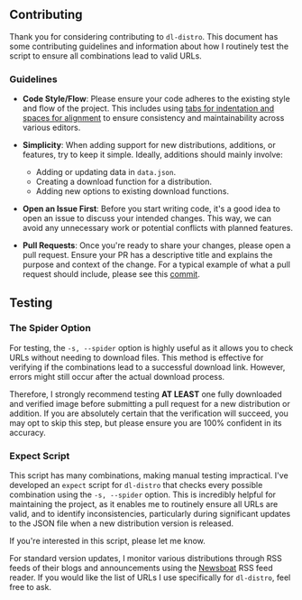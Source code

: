 ## Contributing

Thank you for considering contributing to `dl-distro`. This document has some
contributing guidelines and information about how I routinely test the script
to ensure all combinations lead to valid URLs.

### Guidelines

- **Code Style/Flow**:
Please ensure your code adheres to the existing style and flow of the project.
This includes using [tabs for indentation and spaces for alignment](
https://vim.fandom.com/wiki/Indent_with_tabs,_align_with_spaces)
to ensure consistency and maintainability across various editors.

- **Simplicity**:
When adding support for new distributions, additions, or features, try to keep
it simple. Ideally, additions should mainly involve:

  - Adding or updating data in `data.json`.
  - Creating a download function for a distribution.
  - Adding new options to existing download functions.

- **Open an Issue First**:
Before you start writing code, it's a good idea to open an issue to discuss
your intended changes. This way, we can avoid any unnecessary work or potential
conflicts with planned features.

- **Pull Requests**:
Once you're ready to share your changes, please open a pull request. Ensure
your PR has a descriptive title and explains the purpose and context of the
change. For a typical example of what a pull request should include, please see
this [commit](https://codeberg.org/bashuser30/dl-distro/commit/04d3a8e96c).

## Testing

### The Spider Option

For testing, the `-s, --spider` option is highly useful as it allows you to
check URLs without needing to download files. This method is effective for
verifying if the combinations lead to a successful download link. However,
errors might still occur after the actual download process.

Therefore, I strongly recommend testing **AT LEAST** one fully downloaded and
verified image before submitting a pull request for a new distribution or
addition. If you are absolutely certain that the verification will succeed, you
may opt to skip this step, but please ensure you are 100% confident in its
accuracy.

### Expect Script

This script has many combinations, making manual testing impractical. I've
developed an `expect` script for `dl-distro` that checks every possible
combination using the `-s, --spider` option. This is incredibly helpful for
maintaining the project, as it enables me to routinely ensure all URLs are
valid, and to identify inconsistencies, particularly during significant updates
to the JSON file when a new distribution version is released.

If you're interested in this script, please let me know.

For standard version updates, I monitor various distributions through RSS feeds
of their blogs and announcements using the [Newsboat](https://newsboat.org) RSS
feed reader. If you would like the list of URLs I use specifically for
`dl-distro`, feel free to ask.
